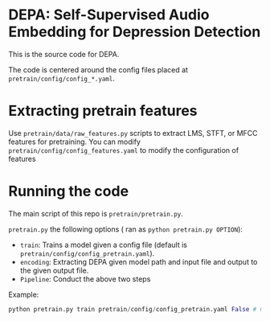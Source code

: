 # DEPA: Self-Supervised Audio Embedding for Depression Detection
This is the source code for DEPA.


The code is centered around the config files placed at `pretrain/config/config_*.yaml`.

# Extracting pretrain features
Use `pretrain/data/raw_features.py` scripts to extract LMS, STFT, or MFCC features for pretraining.
You can modify `pretrain/config/config_features.yaml` to modify the configuration of features

# Running the code

The main script of this repo is `pretrain/pretrain.py`.

`pretrain.py` the following options ( ran as `python pretrain.py OPTION`):
* `train`: Trains a model given a config file (default is `pretrain/config/config_pretrain.yaml`).
* `encoding`: Extracting DEPA given model path and input file and output to the given output file.
* `Pipeline`: Conduct the above two steps

Example: 
```python
python pretrain.py train pretrain/config/config_pretrain.yaml False # mean not debug
```
